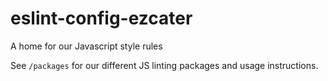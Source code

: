 # eslint-config-ezcater

A home for our Javascript style rules

See `/packages` for our different JS linting packages and usage instructions.
